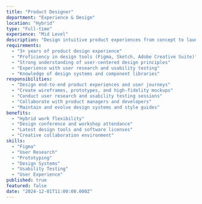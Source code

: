 ```yaml
---
title: "Product Designer"
department: "Experience & Design"
location: "Hybrid"
type: "Full-time"
experience: "Mid Level"
description: "Design intuitive product experiences from concept to launch. Create wireframes, prototypes, and user interfaces that solve complex problems and delight users."
requirements:
  - "3+ years of product design experience"
  - "Proficiency in design tools (Figma, Sketch, Adobe Creative Suite)"
  - "Strong understanding of user-centered design principles"
  - "Experience with user research and usability testing"
  - "Knowledge of design systems and component libraries"
responsibilities:
  - "Design end-to-end product experiences and user journeys"
  - "Create wireframes, prototypes, and high-fidelity mockups"
  - "Conduct user research and usability testing sessions"
  - "Collaborate with product managers and developers"
  - "Maintain and evolve design systems and style guides"
benefits:
  - "Hybrid work flexibility"
  - "Design conference and workshop attendance"
  - "Latest design tools and software licenses"
  - "Creative collaboration environment"
skills:
  - "Figma"
  - "User Research"
  - "Prototyping"
  - "Design Systems"
  - "Usability Testing"
  - "User Experience"
published: true
featured: false
date: "2024-12-01T11:00:00.000Z"
---
```

